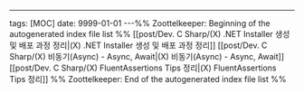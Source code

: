 ---
tags: [MOC]
date: 9999-01-01
---%% Zoottelkeeper: Beginning of the autogenerated index file list  %%
 [[post/Dev. C Sharp/(X) .NET Installer 생성 및 배포 과정 정리|(X) .NET Installer 생성 및 배포 과정 정리]]
 [[post/Dev. C Sharp/(X) 비동기(Async) - Async, Await|(X) 비동기(Async) - Async, Await]]
 [[post/Dev. C Sharp/(X) FluentAssertions Tips 정리|(X) FluentAssertions Tips 정리]]
%% Zoottelkeeper: End of the autogenerated index file list  %%
